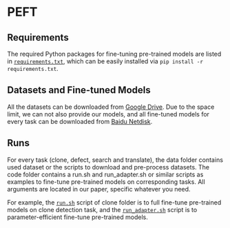 # PEFT

## Requirements

The required Python packages for fine-tuning pre-trained models are listed in [`requirements.txt`](requirements.txt), which can be easily installed via `pip install -r requirements.txt`.

## Datasets and Fine-tuned Models
All the datasets can be downloaded from [Google Drive](https://drive.google.com/file/d/1--pIY37DciKmvjIhGmQXzJB8CuYBz00m/view?usp=sharing). 
Due to the space limit, we can not also provide our models, and all fine-tuned models for every task can be downloaded from [Baidu Netdisk](https://pan.baidu.com/s/1XSIveLO4BYKtFA8Q0hjGQg?pwd=0003).


## Runs
For every task (clone, defect, search and translate), the data folder contains used dataset or the
scripts to download and pre-process datasets. The code folder contains a run.sh and run_adapter.sh or similar scripts as examples 
to fine-tune pre-trained models on corresponding tasks. All arguments are located in our paper, specific whatever you need.

For example, the [`run.sh`](clone/code/run.sh) script of clone folder is to full fine-tune pre-trained models on clone detection task,
and the [`run_adapter.sh`](clone/code/run_adapter.sh) script is to parameter-efficient fine-tune pre-trained models.


